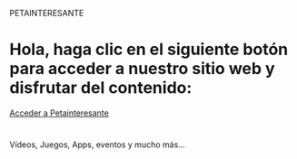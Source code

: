 PETAINTERESANTE
<h1>Hola, haga clic en el siguiente botón para acceder a nuestro sitio web y disfrutar del contenido:</h1>
<!DOCTYPE html>
<html lang="es">
<head>
    <meta charset="UTF-8">
    <meta name="viewport" content="width=device-width, initial-scale=1.0">
    </head>
<body>
    <!-- Aquí está el botón con el enlace a Petainteresante -->
    <a href="https://www-super-j-channel-es.my.canva.site/petainteresante" class="btn">Acceder a Petainteresante</a>
</body>
</html>
<!DOCTYPE html>
<html lang="es">
<head>
    <meta charset="UTF-8">
    <meta name="viewport" content="width=device-width, initial-scale=1.0">
</head>
<body>
    <h1></h1>
    <p>Vídeos, Juegos, Apps, eventos y mucho más...</p>
</body>
</html>
<meta name="google-site-verification" content="21m_dHpUBlpKZs578emamoBK-OirW7ZUCGnLWDqP8i0" />
